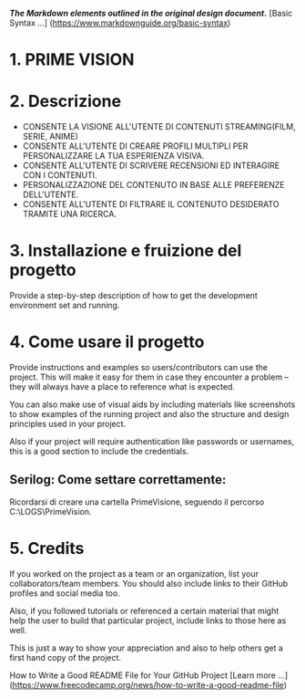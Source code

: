 <em><strong>The Markdown elements outlined in the original design document.</strong></em> [Basic Syntax ...] (https://www.markdownguide.org/basic-syntax)

<h1>1. PRIME VISION</h1>									

<h1>2. Descrizione</h1>
<ul>
  <li>CONSENTE LA VISIONE ALL'UTENTE DI CONTENUTI STREAMING(FILM, SERIE, ANIME)</li>
  <li>CONSENTE ALL'UTENTE DI CREARE PROFILI MULTIPLI PER PERSONALIZZARE LA TUA ESPERIENZA VISIVA.</li>
  <li>CONSENTE ALL'UTENTE DI SCRIVERE RECENSIONI ED INTERAGIRE CON I CONTENUTI.</li>
  <li>PERSONALIZZAZIONE DEL CONTENUTO IN BASE ALLE PREFERENZE DELL'UTENTE.</li>
  <li>CONSENTE ALL'UTENTE DI FILTRARE IL CONTENUTO DESIDERATO TRAMITE UNA RICERCA.</li>
</ul>

<h1>3. Installazione e fruizione del progetto</h1>
Provide a step-by-step description of how to get the development environment set and running.

<h1>4. Come usare il progetto</h1>
Provide instructions and examples so users/contributors can use the project. This will make it easy for them in case they encounter a problem – they will always have a place to reference what is expected.

You can also make use of visual aids by including materials like screenshots to show examples of the running project and also the structure and design principles used in your project.

Also if your project will require authentication like passwords or usernames, this is a good section to include the credentials.

<h2>Serilog: Come settare correttamente:</h2>
Ricordarsi di creare una cartella PrimeVisione, seguendo il percorso C:\LOGS\PrimeVision.

<h1>5. Credits</h1>

If you worked on the project as a team or an organization, list your collaborators/team members. You should also include links to their GitHub profiles and social media too.

Also, if you followed tutorials or referenced a certain material that might help the user to build that particular project, include links to those here as well.

This is just a way to show your appreciation and also to help others get a first hand copy of the project.

How to Write a Good README File for Your GitHub Project [Learn more ...] (https://www.freecodecamp.org/news/how-to-write-a-good-readme-file)



